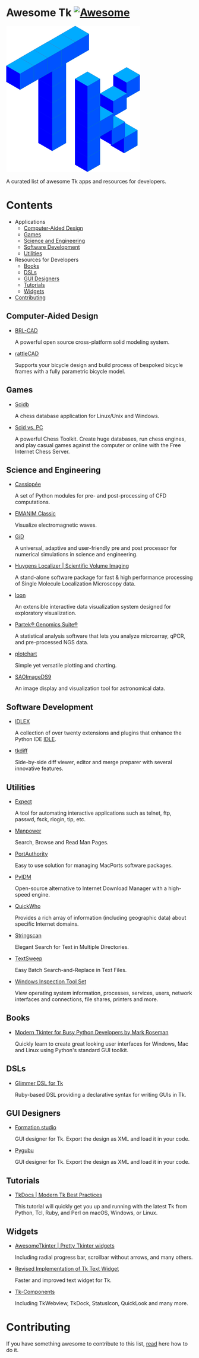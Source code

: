 # Awesome Tk [![Awesome](https://awesome.re/badge.svg)](https://awesome.re)

![Tk](tk.png)

A curated list of awesome Tk apps and resources for developers.

# Contents

* Applications
  - [Computer-Aided Design](#computer-aided-design)
  - [Games](#games)
  - [Science and Engineering](#science-and-engineering)
  - [Software Development](#software-development)
  - [Utilities](#utilities)
* Resources for Developers
  - [Books](#books)
  - [DSLs](#dsls)
  - [GUI Designers](#gui-designers)
  - [Tutorials](#tutorials)
  - [Widgets](#widgets)
* [Contributing](#contributing)

## Computer-Aided Design

- [BRL-CAD](https://brlcad.org/)

  A powerful open source cross-platform solid modeling system.

- [rattleCAD](www.rattlecad.com/)

  Supports your bicycle design and build process of bespoked bicycle frames with a fully parametric bicycle model.  

## Games

- [Scidb](http://scidb.sourceforge.net/)

  A chess database application for Linux/Unix and Windows.

- [Scid vs. PC](http://scidvspc.sourceforge.net/)

  A powerful Chess Toolkit. Create huge databases, run chess engines, and play casual games against the computer or online with the Free Internet Chess Server.

## Science and Engineering

- [Cassiopée](http://elsa.onera.fr/Cassiopee/)

  A set of Python modules for pre- and post-processing of CFD computations.

- [EMANIM Classic](https://emanimclassic.szialab.org/)

  Visualize electromagnetic waves.

- [GiD](https://www.gidhome.com/)

  A universal, adaptive and user-friendly pre and post processor for numerical simulations in science and engineering.

- [Huygens Localizer | Scientific Volume Imaging](https://svi.nl/Huygens-Localizer)

  A stand-alone software package for fast & high performance processing of Single Molecule Localization Microscopy data.

- [loon](https://great-northern-diver.github.io/loon)

  An extensible interactive data visualization system designed for exploratory visualization.

- [Partek® Genomics Suite®](https://www.partek.com/partek-genomics-suite/)

  A statistical analysis software that lets you analyze microarray, qPCR, and pre-processed NGS data.

- [plotchart](https://wiki.tcl-lang.org/page/plotchart)

  Simple yet versatile plotting and charting.

- [SAOImageDS9](https://sites.google.com/cfa.harvard.edu/saoimageds9/home)

  An image display and visualization tool for astronomical data.

## Software Development

- [IDLEX](idlex.sourceforge.net/)

   A collection of over twenty extensions and plugins that enhance the Python IDE [IDLE](https://docs.python.org/3/library/idle.html).

- [tkdiff](https://sourceforge.net/projects/tkdiff/)

  Side-by-side diff viewer, editor and merge preparer with several innovative features.

## Utilities

- [Expect](https://core.tcl-lang.org/expect)

  A tool for automating interactive applications such as telnet, ftp, passwd, fsck, rlogin, tip, etc.

- [Manpower](https://www.codebykevin.com/manpower.html)

  Search, Browse and Read Man Pages.

- [PortAuthority](https://www.codebykevin.com/portauthority.html)

  Easy to use solution for managing MacPorts software packages.

- [PyIDM](https://github.com/pyIDM/PyIDM)
  
  Open-source alternative to Internet Download Manager with a high-speed engine.

- [QuickWho](https://www.codebykevin.com/quickwho.html)

  Provides a rich array of information (including geographic data) about specific Internet domains.
  
- [Stringscan](https://www.codebykevin.com/stringscan.html)

  Elegant Search for Text in Multiple Directories.

- [TextSweep](https://www.codebykevin.com/textsweep.html)

  Easy Batch Search-and-Replace in Text Files.

- [Windows Inspection Tool Set](https://wits.magicsplat.com/)

  View operating system information, processes, services, users, network interfaces and connections, file shares, printers and more.

## Books

- [Modern Tkinter for Busy Python Developers by Mark Roseman](https://tkdocs.com/book.html)

  Quickly learn to create great looking user interfaces for Windows, Mac and Linux using Python's standard GUI toolkit.

## DSLs

- [Glimmer DSL for Tk](https://github.com/AndyObtiva/glimmer-dsl-tk)

  Ruby-based DSL providing a declarative syntax for writing GUIs in Tk.

## GUI Designers

- [Formation studio](https://github.com/ObaraEmmanuel/Formation)

  GUI designer for Tk. Export the design as XML and load it in your code.

- [Pygubu](https://github.com/alejandroautalan/pygubu-designer)

  GUI designer for Tk. Export the design as XML and load it in your code.

## Tutorials

- [TkDocs | Modern Tk Best Practices](https://tkdocs.com/)

  This tutorial will quickly get you up and running with the latest Tk from Python, Tcl, Ruby, and Perl on macOS, Windows, or Linux.

## Widgets

- [AwesomeTkinter | Pretty Tkinter widgets](https://github.com/Aboghazala/AwesomeTkinter)

  Including radial progress bar, scrollbar without arrows, and many others.

- [Revised Implementation of Tk Text Widget](http://scidb.sourceforge.net/tk/revised-text-widget.html)

  Faster and improved text widget for Tk.

- [Tk-Components](https://www.codebykevin.com/fossil.cgi/tk-components/dir?ci=tip)

  Including TkWebview, TkDock, StatusIcon, QuickLook and many more.

# Contributing

If you have something awesome to contribute to this list, [read](contributing.md) here how to do it.
